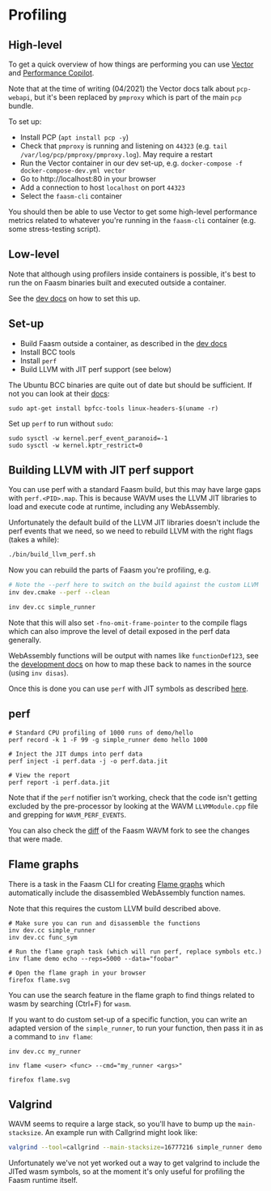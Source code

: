 # Profiling

## High-level 

To get a quick overview of how things are performing you can use
[Vector](https://github.com/Netflix/vector) and [Performance
Copilot](https://pcp.io/). 

Note that at the time of writing (04/2021) the Vector docs talk about
`pcp-webapi`, but it's been replaced by `pmproxy` which is part of the main
`pcp` bundle.

To set up:

- Install PCP (`apt install pcp -y`)
- Check that `pmproxy` is running and listening on `44323` (e.g. `tail
  /var/log/pcp/pmproxy/pmproxy.log`). May require a restart
- Run the Vector container in our dev set-up, e.g. `docker-compose -f
  docker-compose-dev.yml vector`
- Go to http://localhost:80 in your browser
- Add a connection to host `localhost` on port `44323`
- Select the `faasm-cli` container

You should then be able to use Vector to get some high-level performance metrics
related to whatever you're running in the `faasm-cli` container (e.g. some
stress-testing script).

## Low-level

Note that although using profilers inside containers is possible, it's best to
run the on Faasm binaries built and executed outside a container. 

See the [dev docs](development.md) on how to set this up.

## Set-up

- Build Faasm outside a container, as described in the [dev docs](development.md)
- Install BCC tools
- Install `perf`
- Build LLVM with JIT perf support (see below)

The Ubuntu BCC binaries are quite out of date but should be sufficient. If not
you can look at their
[docs](https://github.com/iovisor/bcc/blob/master/INSTALL.md):

```
sudo apt-get install bpfcc-tools linux-headers-$(uname -r) 
```

Set up `perf` to run without `sudo`:

```
sudo sysctl -w kernel.perf_event_paranoid=-1
sudo sysctl -w kernel.kptr_restrict=0
```

## Building LLVM with JIT perf support

You can use perf with a standard Faasm build, but this may have large gaps with
`perf.<PID>.map`. This is because WAVM uses the LLVM JIT libraries to load and 
execute code at runtime, including any WebAssembly.

Unfortunately the default build of the LLVM JIT libraries doesn't include the
perf events that we need, so we need to rebuild LLVM with the right flags (takes
a while):

```bash
./bin/build_llvm_perf.sh
```

Now you can rebuild the parts of Faasm you're profiling, e.g.

```bash
# Note the --perf here to switch on the build against the custom LLVM
inv dev.cmake --perf --clean

inv dev.cc simple_runner
```

Note that this will also set `-fno-omit-frame-pointer` to the compile flags
which can also improve the level of detail exposed in the perf data generally.

WebAssembly functions will be output with names like `functionDef123`, see the
[development docs](development.md) on how to map these back to names in the
source (using `inv disas`).

Once this is done you can use `perf` with JIT symbols as described
[here](https://lwn.net/Articles/633846/).

## perf

```
# Standard CPU profiling of 1000 runs of demo/hello
perf record -k 1 -F 99 -g simple_runner demo hello 1000

# Inject the JIT dumps into perf data
perf inject -i perf.data -j -o perf.data.jit

# View the report
perf report -i perf.data.jit
```
 
Note that if the `perf` notifier isn't working, check that the code isn't
getting excluded by the pre-processor by looking at the WAVM `LLVMModule.cpp`
file and grepping for `WAVM_PERF_EVENTS`.

You can also check the
[diff](https://github.com/WAVM/WAVM/compare/master...faasm:faasm) of the Faasm
WAVM fork to see the changes that were made.

## Flame graphs

There is a task in the Faasm CLI for creating 
[Flame graphs](https://github.com/brendangregg/FlameGraph) which automatically 
include the disassembled WebAssembly function names.

Note that this requires the custom LLVM build described above.

```
# Make sure you can run and disassemble the functions
inv dev.cc simple_runner
inv dev.cc func_sym

# Run the flame graph task (which will run perf, replace symbols etc.)
inv flame demo echo --reps=5000 --data="foobar"

# Open the flame graph in your browser
firefox flame.svg
```

You can use the search feature in the flame graph to find things related to wasm
by searching (Ctrl+F) for `wasm`.

If you want to do custom set-up of a specific function, you can write an adapted
version of the `simple_runner`, to run your function, then pass it in as a 
command to `inv flame`:

```
inv dev.cc my_runner

inv flame <user> <func> --cmd="my_runner <args>"

firefox flame.svg
```

## Valgrind

WAVM seems to require a large stack, so you'll have to bump up the
`main-stacksize`. An example run with Callgrind might look like:

```bash
valgrind --tool=callgrind --main-stacksize=16777216 simple_runner demo hello
```

Unfortunately we've not yet worked out a way to get valgrind to include the
JITed wasm symbols, so at the moment it's only useful for profiling the Faasm
runtime itself.
